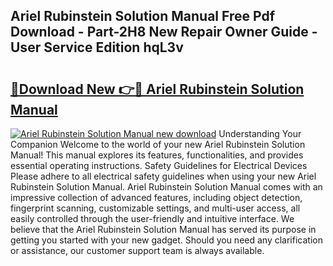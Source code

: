 ## Ariel Rubinstein Solution Manual Free Pdf Download - Part-2H8 New Repair Owner Guide - User Service Edition hqL3v

# <h2><a href="http://bc81076.oget.top/?id=Ariel+Rubinstein+Solution+Manual">🔗Download New 👉🔴 Ariel Rubinstein Solution Manual</a></h2>

[![Ariel Rubinstein Solution Manual new download](https://i.imgur.com/5g1atiW.png)](http://bc81076.oget.top/?id=Ariel+Rubinstein+Solution+Manual)
Understanding Your Companion Welcome to the world of your new Ariel Rubinstein Solution Manual! This manual explores its features, functionalities, and provides essential operating instructions. Safety Guidelines for Electrical Devices Please adhere to all electrical safety guidelines when using your new Ariel Rubinstein Solution Manual. Ariel Rubinstein Solution Manual comes with an impressive collection of advanced features, including object detection, fingerprint scanning, customizable settings, and multi-user access, all easily controlled through the user-friendly and intuitive interface. We believe that the Ariel Rubinstein Solution Manual has served its purpose in getting you started with your new gadget. Should you need any clarification or assistance, our customer support team is always available.
